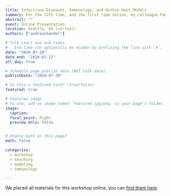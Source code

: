 ```yaml
---
title: Infectious Diseases, Immunology, and Within-Host Models
summary: For the 12th time, and the first time online, my colleague Paul Thomas and I taught our annual SISMID workshop.
abstract: ""
event: Online Presentation
location: Seattle, US (virtual)
authors: ["andreashandel"]

# Talk start and end times.
#   End time can optionally be hidden by prefixing the line with `#`.
date: "2020-07-20"
date_end: "2020-07-22"
all_day: true

# Schedule page publish date (NOT talk date).
publishDate: "2020-07-20"

# Is this a featured talk? (true/false)
featured: true

# Featured image
# To use, add an image named `featured.jpg/png` to your page's folder. 
image:
  caption: 
  focal_point: Right
  preview_only: false


# Enable math on this page?
math: false

categories:
  - workshop
  - teaching
  - modeling
  - immunology

---
```


We placed all materials for this workshop online, you can [find them here](https://andreashandel.github.io/SMIcourse/).
